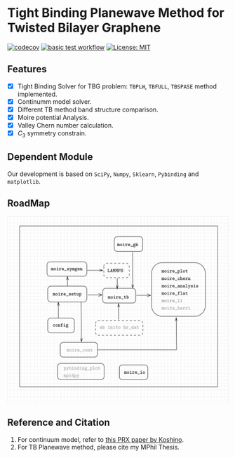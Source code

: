 # Tight Binding Planewave Method for Twisted Bilayer Graphene
[![codecov](https://codecov.io/gh/zybbigpy/TBG/branch/master/graph/badge.svg?token=WRN1DARX91)](https://codecov.io/gh/zybbigpy/TBG)
[![basic test workflow](https://github.com/zybbigpy/TBG/actions/workflows/ci.yml/badge.svg)](https://github.com/zybbigpy/TBG/actions/workflows/ci.yml)
[![License: MIT](https://img.shields.io/badge/License-MIT-yellow.svg)](https://opensource.org/licenses/MIT)

## Features

- [x] Tight Binding Solver for TBG problem: `TBPLW`, `TBFULL`, `TBSPASE` method implemented.
- [x] Continumm model solver.
- [x] Different TB method band structure comparison.
- [x] Moire potential Analysis.
- [x] Valley Chern number calculation.
- [x] $C_3$ symmetry constrain.

## Dependent Module
 
Our development is based on `SciPy`, `Numpy`, `Sklearn`, `Pybinding` and `matplotlib`.

## RoadMap

![](./assets/roadmap.svg)

## Reference and Citation

1. For continuum model, refer to [this PRX paper by Koshino](https://journals.aps.org/prx/abstract/10.1103/PhysRevX.8.031087).
2. For TB Planewave method, please cite my MPhil Thesis.

